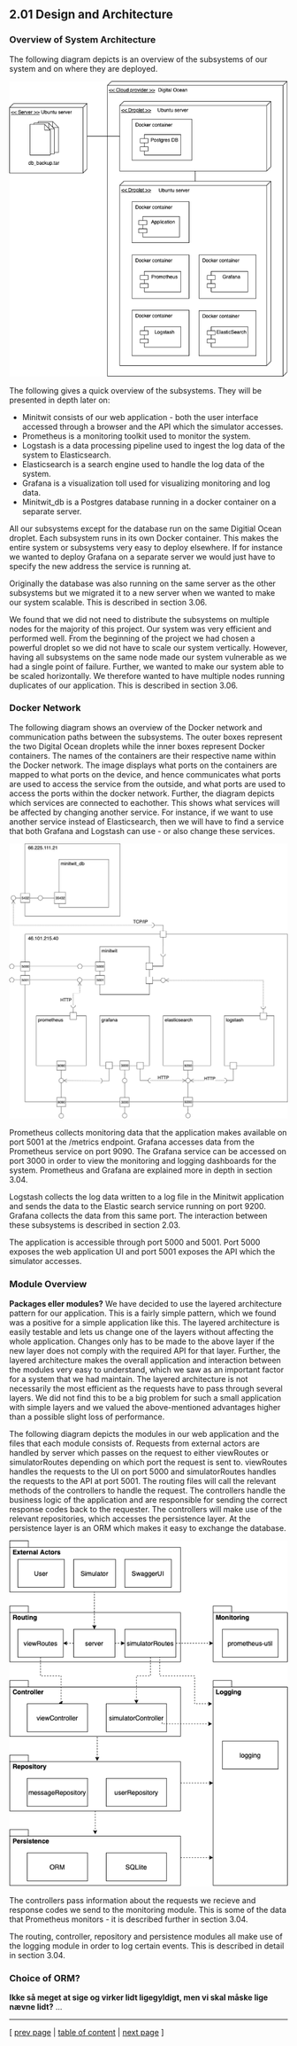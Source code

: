 ## 2.01 Design and Architecture

### Overview of System Architecture
The following diagram depicts is an overview of the subsystems of our system and on where they are deployed.

![Overview of deployed components](../images/ch2-component-deployment-overview.png)

The following gives a quick overview of the subsystems. They will be presented in depth later on:
- Minitwit consists of our web application - both the user interface accessed through a browser and the API which the simulator accesses.
- Prometheus is a monitoring toolkit used to monitor the system.
- Logstash is a data processing pipeline used to ingest the log data of the system to Elasticsearch.
- Elasticsearch is a search engine used to handle the log data of the system.
- Grafana is a visualization toll used for visualizing monitoring and log data.
- Minitwit_db is a Postgres database running in a docker container on a separate server.

All our subsystems except for the database run on the same Digitial Ocean droplet. Each subsystem runs in its own Docker container. This makes the entire system or subsystems very easy to deploy elsewhere. If for instance we wanted to deploy Grafana on a separate server we would just have to specify the new address the service is running at.

Originally the database was also running on the same server as the other subsystems but we migrated it to a new server when we wanted to make our system scalable. This is described in section 3.06.

We found that we did not need to distribute the subsystems on multiple nodes for the majority of this project. Our system was very efficient and performed well. From the beginning of the project we had chosen a powerful droplet so we did not have to scale our system vertically. However, having all subsystems on the same node made our system vulnerable as we had a single point of failure. Further, we wanted to make our system able to be scaled horizontally. We therefore wanted to have multiple nodes running duplicates of our application. This is described in section 3.06.

### Docker Network
The following diagram shows an overview of the Docker network and communication paths between the subsystems. The outer boxes represent the two Digital Ocean droplets while the inner boxes represent Docker containers. The names of the containers are their respective name within the Docker network. The image displays what ports on the containers are mapped to what ports on the device, and hence communicates what ports are used to access the service from the outside, and what ports are used to access the ports within the docker network. Further, the diagram depicts which services are connected to eachother. This shows what services will be affected by changing another service. For instance, if we want to use another service instead of Elasticsearch, then we will have to find a service that both Grafana and Logstash can use - or also change these services.

![Overview of docker containers and the networks](../images/ch2-docker_network.png)

Prometheus collects monitoring data that the application makes available on port 5001 at the /metrics endpoint. Grafana accesses data from the Prometheus service on port 9090. The Grafana service can be accessed on port 3000 in order to view the monitoring and logging dashboards for the system. Prometheus and Grafana are explained more in depth in section 3.04.

Logstash collects the log data written to a log file in the Minitwit application and sends the data to the Elastic search service running on port 9200. Grafana collects the data from this same port. The interaction between these subsystems is described in section 2.03.

The application is accessible through port 5000 and 5001. Port 5000 exposes the web application UI and port 5001 exposes the API which the simulator accesses. 


### Module Overview
**Packages eller modules?**
We have decided to use the layered architecture pattern for our application. This is a fairly simple pattern, which we found was a positive for a simple application like this. The layered architecture is easily testable and lets us change one of the layers without affecting the whole application. Changes only has to be made to the above layer if the new layer does not comply with the required API for that layer. Further, the layered architecture makes the overall application and interaction between the modules very easy to understand, which we saw as an important factor for a system that we had maintain. The layered architecture is not necessarily the most efficient as the requests have to pass through several layers. We did not find this to be a big problem for such a small application with simple layers and we valued the above-mentioned advantages higher than a possible slight loss of performance. 

The following diagram depicts the modules in our web application and the files that each module consists of. Requests from external actors are handled by server which passes on the request to either viewRoutes or simulatorRoutes depending on which port the request is sent to. viewRoutes handles the requests to the UI on port 5000 and simulatorRoutes handles the requests to the API at port 5001. The routing files will call the relevant methods of the controllers to handle the request. The controllers handle the business logic of the application and are responsible for sending the correct response codes back to the requester. The controllers will make use of the relevant repositories, which accesses the persistence layer. At the persistence layer is an ORM which makes it easy to exchange the database.

![Overview of packages](../images/ch2_packet_overview.png)

The controllers pass information about the requests we recieve and response codes we send to the monitoring module. This is some of the data that Prometheus monitors - it is described further in section 3.04. 

The routing, controller, repository and persistence modules all make use of the logging module in order to log certain events. This is described in detail in section 3.04.

### Choice of ORM?
**Ikke så meget at sige og virker lidt ligegyldigt, men vi skal måske lige nævne lidt?**
...

---
[ [prev page](../chapters/200_systems_perspective.md) | [table of content](../table_of_content.md) | [next page](../chapters/202_dependencies.md) ]

